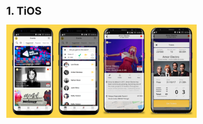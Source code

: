 # 1. TiOS


![](https://raw.githubusercontent.com/dev-tv/tv-Android/master/GN/Screen%20shots/g_1.png)
